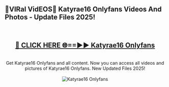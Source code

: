 <h2>🔴VIRal VidEOS🔴 Katyrae16 Onlyfans Videos And Photos - Update Files 2025!</h2>
<br>
<div align="center">
<h2><a href="https://virallinks.top/odZfE0" rel="nofollow">🔴 CLICK HERE 🌐==►► Katyrae16 Onlyfans</a></h2>
<br>
Get Katyrae16 Onlyfans and all content. Now you can access all videos and pictures of Katyrae16 Onlyfans. New Updated Files 2025!
<br>
<br>
<a href="https://virallinks.top/odZfE0" rel="nofollow" data-target="animated-image.originalLink"><img src="https://i.imgur.com/dJHk4Zq.gif)" alt="Katyrae16 Onlyfans" style="max-width: 100%; display: inline-block;" data-target="animated-image.originalImage"></a>
</div>
<br>
